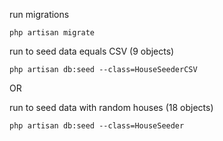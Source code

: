 run migrations

```php artisan migrate```

run to seed data equals CSV (9 objects)

```php artisan db:seed --class=HouseSeederCSV```

OR

run to seed data with random houses (18 objects)

```php artisan db:seed --class=HouseSeeder```
